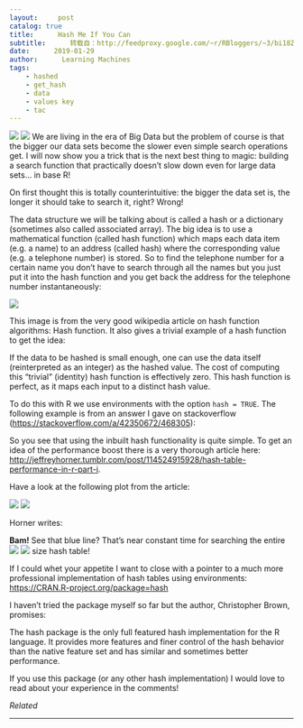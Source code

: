 ```yaml
---
layout:     post
catalog: true
title:      Hash Me If You Can
subtitle:      转载自：http://feedproxy.google.com/~r/RBloggers/~3/bi18ZJDy6VI/
date:      2019-01-29
author:      Learning Machines
tags:
    - hashed
    - get_hash
    - data
    - values key
    - tac
---
```











![](https://i2.wp.com/blog.ephorie.de/wp-content/uploads/2019/01/clones-2029896_1280-282x300.png?resize=282%2C300)
![](https://i2.wp.com/blog.ephorie.de/wp-content/uploads/2019/01/clones-2029896_1280-282x300.png?resize=282%2C300)
We are living in the era of Big Data but the problem of course is that the bigger our data sets become the slower even simple search operations get. I will now show you a trick that is the next best thing to magic: building a search function that practically doesn’t slow down even for large data sets… in base R!

On first thought this is totally counterintuitive: the bigger the data set is, the longer it should take to search it, right? Wrong! 

The data structure we will be talking about is called a hash or a dictionary (sometimes also called associated array). The big idea is to use a mathematical function (called hash function) which maps each data item (e.g. a name) to an address (called hash) where the corresponding value (e.g. a telephone number) is stored. So to find the telephone number for a certain name you don’t have to search through all the names but you just put it into the hash function and you get back the address for the telephone number instantaneously:

![](https://i2.wp.com/blog.ephorie.de/wp-content/uploads/2019/01/Hash_table_4_1_1_0_0_0_0_LL.png?resize=267%2C240)


This image is from the very good wikipedia article on hash function algorithms: Hash function. It also gives a trivial example of a hash function to get the idea: 

> 
If the data to be hashed is small enough, one can use the data itself (reinterpreted as an integer) as the hashed value. The cost of computing this “trivial” (identity) hash function is effectively zero. This hash function is perfect, as it maps each input to a distinct hash value.


To do this with R we use environments with the option `hash = TRUE`. The following example is from an answer I gave on stackoverflow (https://stackoverflow.com/a/42350672/468305):

So you see that using the inbuilt hash functionality is quite simple. To get an idea of the performance boost there is a very thorough article here: http://jeffreyhorner.tumblr.com/post/114524915928/hash-table-performance-in-r-part-i.

Have a look at the following plot from the article:

![](https://i1.wp.com/blog.ephorie.de/wp-content/uploads/2019/01/tumblr_inline_nlqk77iUZD1qcskq9_400.png?resize=324%2C288)
![](https://i1.wp.com/blog.ephorie.de/wp-content/uploads/2019/01/tumblr_inline_nlqk77iUZD1qcskq9_400.png?resize=324%2C288)


Horner writes:

> 
**Bam!** See that blue line? That’s near constant time for searching the entire ![](https://i2.wp.com/blog.ephorie.de/wp-content/ql-cache/quicklatex.com-140c4198ff710f976ba231f6922756b6_l3.png?resize=23%2C15)
![](https://i2.wp.com/blog.ephorie.de/wp-content/ql-cache/quicklatex.com-140c4198ff710f976ba231f6922756b6_l3.png?resize=23%2C15)
 size hash table!


If I could whet your appetite I want to close with a pointer to a much more professional implementation of hash tables using environments: https://CRAN.R-project.org/package=hash

I haven’t tried the package myself so far but the author, Christopher Brown, promises: 

> 
The hash package is the only full featured hash implementation for the R language. It provides more features and finer control of the hash behavior than the native feature set and has similar and sometimes better performance.


If you use this package (or any other hash implementation) I would love to read about your experience in the comments!


*Related*








---
